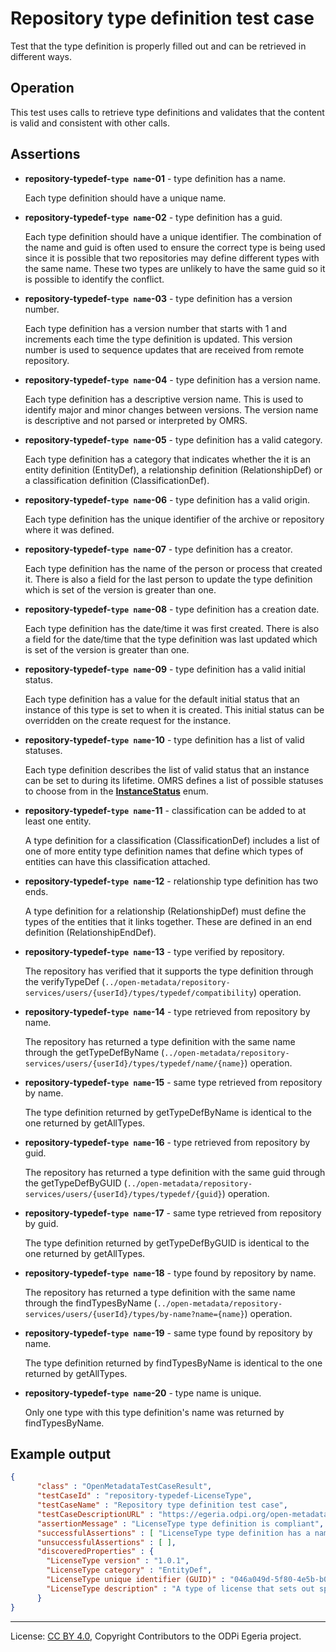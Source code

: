 <!-- SPDX-License-Identifier: CC-BY-4.0 -->
<!-- Copyright Contributors to the ODPi Egeria project. -->


# Repository type definition test case

Test that the type definition is properly filled out
and can be retrieved in different ways.

## Operation

This test uses calls to retrieve type definitions and validates that the content
is valid and consistent with other calls.

## Assertions

* **repository-typedef-`type name`-01** - type definition has a name.
  
  Each type definition should have a unique name.
  
* **repository-typedef-`type name`-02** - type definition has a guid.

  Each type definition should have a unique identifier.  The combination
  of the name and guid is often used to ensure the correct type is being used
  since it is possible that two repositories may define different types
  with the same name.  These two types are unlikely to have the same guid so it
  is possible to identify the conflict.
  
* **repository-typedef-`type name`-03** - type definition has a version number.

  Each type definition has a version number that starts with 1 and increments
  each time the type definition is updated.  This version number is used to
  sequence updates that are received from remote repository.
  
* **repository-typedef-`type name`-04** - type definition has a version name.

  Each type definition has a descriptive version name.  This is used to identify
  major and minor changes between versions.  The version name is descriptive
  and not parsed or interpreted by OMRS.
  
* **repository-typedef-`type name`-05** - type definition has a valid category.

  Each type definition has a category that indicates whether the it is
  an entity definition (EntityDef), a relationship definition (RelationshipDef)
  or a classification definition (ClassificationDef).
  
* **repository-typedef-`type name`-06** - type definition has a valid origin.

  Each type definition has the unique identifier of the archive or repository
  where it was defined.
  
* **repository-typedef-`type name`-07** - type definition has a creator.

  Each type definition has the name of the person or process that created it.
  There is also a field for the last person to update the type definition
  which is set of the version is greater than one.
  
* **repository-typedef-`type name`-08** - type definition has a creation date.

  Each type definition has the date/time it was first created.  There is also
  a field for the date/time that the type definition was last updated
  which is set of the version is greater than one.
  
* **repository-typedef-`type name`-09** - type definition has a valid initial status.

  Each type definition has a value for the default initial status that an
  instance of this type is set to when it is created.  This initial status
  can be overridden on the create request for the instance.
  
* **repository-typedef-`type name`-10** - type definition has a list of valid statuses.

  Each type definition describes the list of valid status that an instance can
  be set to during its lifetime.  OMRS defines a list of possible statuses to
  choose from in the 
  **[InstanceStatus](https://github.com/odpi/egeria/blob/main/open-metadata-implementation/repository-services/repository-services-apis/src/main/java/org/odpi/openmetadata/repositoryservices/connectors/stores/metadatacollectionstore/properties/instances/InstanceStatus.java)** enum.
  
* **repository-typedef-`type name`-11** - classification can be added to at least one entity.

  A type definition for a classification (ClassificationDef) includes a list of
  one of more entity type definition names that define which types of entities
  can have this classification attached.
  
* **repository-typedef-`type name`-12** - relationship type definition has two ends.

  A type definition for a relationship (RelationshipDef) must define the types
  of the entities that it links together.  These are defined in an end definition
  (RelationshipEndDef).
  
* **repository-typedef-`type name`-13** - type verified by repository.

  The repository has verified that it supports the type definition through
  the verifyTypeDef (`../open-metadata/repository-services/users/{userId}/types/typedef/compatibility`)
  operation.
  
* **repository-typedef-`type name`-14** - type retrieved from repository by name.

  The repository has returned a type definition with the same name through
  the getTypeDefByName (`../open-metadata/repository-services/users/{userId}/types/typedef/name/{name}`)
  operation.

* **repository-typedef-`type name`-15** - same type retrieved from repository by name.

  The type definition returned by getTypeDefByName is identical to the one
  returned by getAllTypes.
  
* **repository-typedef-`type name`-16** - type retrieved from repository by guid.

  The repository has returned a type definition with the same guid through
  the getTypeDefByGUID (`../open-metadata/repository-services/users/{userId}/types/typedef/{guid}`)
  operation.
  
* **repository-typedef-`type name`-17** - same type retrieved from repository by guid.

  The type definition returned by getTypeDefByGUID is identical to the one
  returned by getAllTypes.
  
* **repository-typedef-`type name`-18** - type found by repository by name.

  The repository has returned a type definition with the same name through
  the findTypesByName (`../open-metadata/repository-services/users/{userId}/types/by-name?name={name}`)
  operation.
  
* **repository-typedef-`type name`-19** - same type found by repository by name.

  The type definition returned by findTypesByName is identical to the one
  returned by getAllTypes.
  
* **repository-typedef-`type name`-20** - type name is unique.

  Only one type with this type definition's name was returned by findTypesByName.

## Example output

```json
{
      "class" : "OpenMetadataTestCaseResult",
      "testCaseId" : "repository-typedef-LicenseType",
      "testCaseName" : "Repository type definition test case",
      "testCaseDescriptionURL" : "https://egeria.odpi.org/open-metadata-conformance-suite/docs/origin-workbench/repository-typedef-test-case.md",
      "assertionMessage" : "LicenseType type definition is compliant",
      "successfulAssertions" : [ "LicenseType type definition has a name.", "LicenseType type definition has a guid.", "LicenseType type definition has a version number.", "LicenseType type definition has a version name.", "LicenseType type definition has a valid category.", "LicenseType type definition has a valid origin.", "LicenseType type definition has a creator.", "LicenseType type definition has a creation date.", "LicenseType type definition has an initial status.", "LicenseType type definition has a list of valid statuses.", "LicenseType type verified by repository.", "LicenseType type retrieved from repository by name.", "LicenseType same type retrieved from repository by name.", "LicenseType type retrieved from repository by guid.", "LicenseType same type retrieved from repository by guid.", "LicenseType type found by repository by name.", "LicenseType same type found by repository by name.", "LicenseType type name is unique." ],
      "unsuccessfulAssertions" : [ ],
      "discoveredProperties" : {
        "LicenseType version" : "1.0.1",
        "LicenseType category" : "EntityDef",
        "LicenseType unique identifier (GUID)" : "046a049d-5f80-4e5b-b0ae-f3cf6009b513",
        "LicenseType description" : "A type of license that sets out specific terms and conditions for the use of an asset."
      }
}
```



----
License: [CC BY 4.0](https://creativecommons.org/licenses/by/4.0/),
Copyright Contributors to the ODPi Egeria project.
